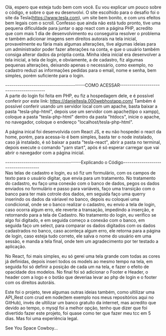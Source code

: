 Olá, espero que esteja tudo bem com você.
Eu vou explicar um pouco sobre o código, e sobre o que eu desenvolvi.
O site escolhido para o desafio foi o site da Tesla(https://www.tesla.com), um site bem bonito, e com uns efeitos bem legais com o scroll.
Confesso que ainda não está tudo pronto, tive uma pequena dificuldade para juntar o app react com a página PHP, acredito que com mais 1 dia de desenvolvimento eu conseguiria resolver o problema e também adicionar imagens sem direitos autorais na tela inicial, provavelmente eu fária mais algumas alterações, tive algumas ideias para um administrador poder fazer alterações na conta, e que o usuário também consiga alterar dados da próptia conta. 
Minha ideia inicial era desenvolver a tela inicial, a tela de login, e obviamente, a de cadastro, fiz algumas pequenas alterações, deixando apenas o necessário, como exemplo, no cadastro reduzi as informações pedidas para o email, nome e senha, bem simples, porém suficiente para o login.

----------------------------------------COMO ACESSAR----------------------------------------
<br>A parte do login foi feita em PHP, eu fiz a hospedagem dele, e é possível conferir por este link: https://danieltesla.000webhostapp.com/
Também é possível conferir usando um servidor local com um apache, basta baixar a pasta "tesla-php-html", depois use um servidor com apache(tipo o xampp), coloque a pasta "tesla-php-html" dentro da pasta "htdocs", inicie o apache, no navegador, coloque o endereço "localhost/tesla-php-html".

A página inical foi desenvolvida com React JS, e eu não hospedei o react da home, porém, para acessa-lo é bem simples, basta ter o node instalado, caso já instalado, é só baixar a pasta "tesla-react", abrir a pasta no terminal, depois execute o comando "yarn start", após é só esperar carregar que vai abrir o navegador com a página inicial.

--------------------------------------Explicando o Código------------------------------------
<br>Nas telas de cadastro e login, eu só fiz um formulário, com os campos de texto para o usuário digitar, que envia para um tratamento. No tratamento do cadastro, eu faço uma conexão com o banco de dados, pegos os dados enviados no formulário e passo para variáveis, faço uma transição com o banco para ter mais cotrole dos dados, em seguida faço uma querry inserindo os dados da váriavel no banco, depois eu coloquei uma condicional, onde se o banco realizar o cadastro, eu envio a tela de login, caso ocorra algum erro, ele reverte a transação, impedindo a inserção, e retornando para a tela de Cadastro. 
No tratamento do login, eu verifico se algo foi digitado, e em seguida começo a conexão com o banco, em seguida faço um select, para comparar os dados digitados com os dados cadastrados no banco, caso aconteça algum erro, ele retorna para a página de login, caso esteja tudo correto, ele salva o nome do usuário em uma sessão, e manda a tela final, onde tem um agradecimento por ter testado a aplicação.

No React, foi mais simples, eu só gerei uma tela grande com todas as cores já definidas, depois inseri todos os models ao mesmo tempo na tela, em seguida foi só definir a posição de cada um na tela, e fazer o efeito de opacidade dos modelos. No final foi só adicionar o Footer e Header, o header com a logo e o botão que deveriaa levar ao php de login e o footer com os direitos autoráis.

Este foi o projeto, teve algumas outras ideias também, como ultilizar uma API_Rest com crud em node(tem exemplo nos meus repositórios aqui no GitHub), invés de ultilizar um banco gratuíto da internet, mas acredito que devido ao tempo, o mysql foi a melhor opção, tenho que dizer que foi divertido fazer este projeto, foi quase como ter que fazer meu tcc em 5 dias. Mas foi uma experiência legal.

See You Space Cowboy...
